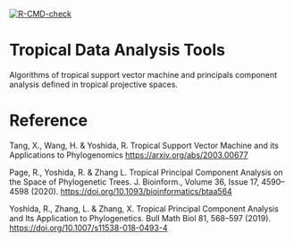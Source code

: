 <!-- badges: start -->
[![R-CMD-check](https://github.com/grady/Rtropical/workflows/R-CMD-check/badge.svg)](https://github.com/grady/Rtropical/actions)
<!-- badges: end -->

# Tropical Data Analysis Tools
Algorithms of tropical support vector machine and principals component analysis defined in tropical projective spaces.

# Reference 
Tang, X., Wang, H. & Yoshida, R. Tropical Support Vector Machine and its Applications to Phylogenomics https://arxiv.org/abs/2003.00677

Page, R., Yoshida, R. & Zhang L. Tropical Principal Component Analysis on the Space of Phylogenetic Trees. J. Bioinform., Volume 36, Issue 17, 4590–4598 (2020). https://doi.org/10.1093/bioinformatics/btaa564

Yoshida, R., Zhang, L. & Zhang, X. Tropical Principal Component Analysis and Its Application to Phylogenetics. Bull Math Biol 81, 568–597 (2019). https://doi.org/10.1007/s11538-018-0493-4
